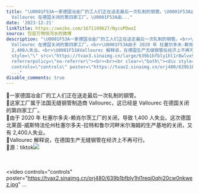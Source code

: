 ```yaml
---
title: "\U0001F53A一家德国冶金厂的工人们正在送走最后一次轧制的钢管。\U0001F53A这家工厂属于法国无缝钢管制造商 Vallourec，这已经是
  Vallourec 在德国关闭的第四家工厂。\U0001F53A由..."
date: '2023-12-21'
linkTitle: https://weibo.com/1671109627/NycoPDwaI
source: 包容万物恒河水的微博
description: "\U0001F53A一家德国冶金厂的工人们正在送走最后一次轧制的钢管。<br>\U0001F53A这家工厂属于法国无缝钢管制造商 Vallourec，这已经是
  Vallourec 在德国关闭的第四家工厂。<br>\U0001F53A由于 2020 年 杜塞尔多夫-赖肖尔茨工厂的关闭，导致 1,400 人失业。这次德国北莱茵-威斯特法伦州杜塞尔多夫-拉特和鲁尔河畔米尔海姆的生产基地的关闭，又有
  2,400人失业。<br>\U0001F53AVallourec 解释说，在德国生产无缝钢管在经济上不再可行。<br>\U0001F53A源：tiktok<img
  style=\"\" src=\"https://tvax3.sinaimg.cn/large/639b1bfbly1hl1r8wlvx9j20mj091q4q.jpg\"
  referrerpolicy=\"no-referrer\"><br><br><br clear=\"both\"><div style=\"clear: both\"></div><video
  controls=\"controls\" poster=\"https://tvax2.sinaimg.cn/orj480/639b1bfbly1hl1reqj0qhj20cw0nkwez.jpg\"
  ..."
disable_comments: true
---
```

🔺一家德国冶金厂的工人们正在送走最后一次轧制的钢管。<br>🔺这家工厂属于法国无缝钢管制造商 Vallourec，这已经是 Vallourec 在德国关闭的第四家工厂。<br>🔺由于 2020 年 杜塞尔多夫-赖肖尔茨工厂的关闭，导致 1,400 人失业。这次德国北莱茵-威斯特法伦州杜塞尔多夫-拉特和鲁尔河畔米尔海姆的生产基地的关闭，又有 2,400人失业。<br>🔺Vallourec 解释说，在德国生产无缝钢管在经济上不再可行。<br>🔺源：tiktok<img style="" src="https://tvax3.sinaimg.cn/large/639b1bfbly1hl1r8wlvx9j20mj091q4q.jpg" referrerpolicy="no-referrer"><br><br><br clear="both"><div style="clear: both"></div><video controls="controls" poster="https://tvax2.sinaimg.cn/orj480/639b1bfbly1hl1reqj0qhj20cw0nkwez.jpg" ...